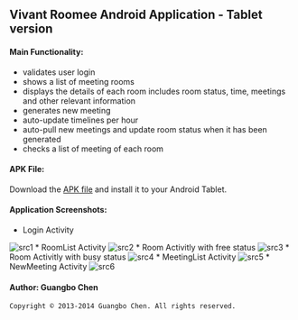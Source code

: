 ## Vivant Roomee Android Application - Tablet version

#### Main Functionality:
* validates user login
* shows a list of meeting rooms
* displays the details of each room includes room status, time, meetings and other relevant information
* generates new meeting
* auto-update timelines per hour
* auto-pull new meetings and update room status when it has been generated
* checks a list of meeting of each room

#### APK File:
Download the <a href="https://dl.dropboxusercontent.com/u/96942797/Roomee/Roomee-release-unsigned.apk">APK file</a> and install it to your Android Tablet.

#### Application Screenshots:
* Login Activity
<img src="https://dl.dropboxusercontent.com/u/96942797/roomee/screenshots/workFlow1.png" alt="src1" />
* RoomList Activity
<img src="https://dl.dropboxusercontent.com/u/96942797/roomee/screenshots/workFlow2.png" alt="src2" />
* Room Activitly with free status
<img src="https://dl.dropboxusercontent.com/u/96942797/roomee/screenshots/workFlow3.png" alt="src3" />
* Room Activitly with busy status
<img src="https://dl.dropboxusercontent.com/u/96942797/roomee/screenshots/workFlow4.png" alt="src4" />
* MeetingList Activity
<img src="https://dl.dropboxusercontent.com/u/96942797/roomee/screenshots/workFlow5.png" alt="src5" />
* NewMeeting Activity
<img src="https://dl.dropboxusercontent.com/u/96942797/roomee/screenshots/workFlow6.png" alt="src6" />


#### Author: Guangbo Chen
    Copyright © 2013-2014 Guangbo Chen. All rights reserved.
